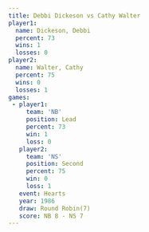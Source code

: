 ```yaml
---
title: Debbi Dickeson vs Cathy Walter
player1:               
  name: Dickeson, Debbi
  percent: 73          
  wins: 1              
  losses: 0            
player2:               
  name: Walter, Cathy  
  percent: 75          
  wins: 0              
  losses: 1            
games:
 - player1:        
     team: 'NB'    
     position: Lead
     percent: 73   
     win: 1        
     loss: 0       
   player2:          
     team: 'NS'      
     position: Second
     percent: 75     
     win: 0          
     loss: 1         
   event: Hearts       
   year: 1986          
   draw: Round Robin(7)
   score: NB 8 - NS 7  
---
```

